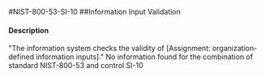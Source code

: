 #NIST-800-53-SI-10
##Information Input Validation
#### Description
"The information system checks the validity of [Assignment: organization-defined information inputs]."
No information found for the combination of standard NIST-800-53 and control SI-10
